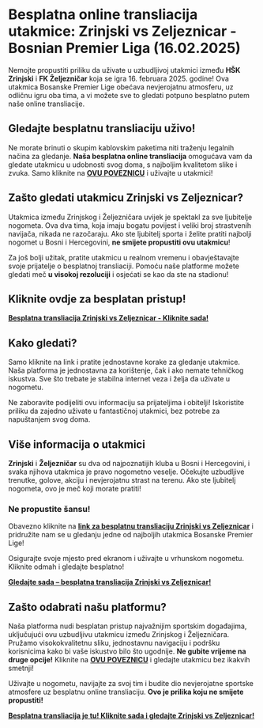# Besplatna online transliacija utakmice: Zrinjski vs Zeljeznicar - Bosnian Premier Liga (16.02.2025)

Nemojte propustiti priliku da uživate u uzbudljivoj utakmici između **HŠK Zrinjski** i **FK Željezničar** koja se igra 16. februara 2025. godine! Ova utakmica Bosanske Premier Lige obećava nevjerojatnu atmosferu, uz odličnu igru oba tima, a vi možete sve to gledati potpuno besplatno putem naše online transliacije.

## Gledajte besplatnu transliaciju uživo!

Ne morate brinuti o skupim kablovskim paketima niti traženju legalnih načina za gledanje. **Naša besplatna online transliacija** omogućava vam da gledate utakmicu u udobnosti svog doma, s najboljim kvalitetom slike i zvuka. Samo kliknite na [**OVU POVEZNICU**](https://tinyurl.com/livestreamfreeo?st=Zrinjski+vs+Zeljeznicar&si=ghc) i uživajte u utakmici!

## Zašto gledati utakmicu Zrinjski vs Zeljeznicar?

Utakmica između Zrinjskog i Željezničara uvijek je spektakl za sve ljubitelje nogometa. Ova dva tima, koja imaju bogatu povijest i veliki broj strastvenih navijača, nikada ne razočaraju. Ako ste ljubitelj sporta i želite pratiti najbolji nogomet u Bosni i Hercegovini, **ne smijete propustiti ovu utakmicu**!

Za još bolji užitak, pratite utakmicu u realnom vremenu i obavještavajte svoje prijatelje o besplatnoj transliaciji. Pomoću naše platforme možete gledati meč **u visokoj rezoluciji** i osjećati se kao da ste na stadionu!

## Kliknite ovdje za besplatan pristup!

[**Besplatna transliacija Zrinjski vs Zeljeznicar - Kliknite sada!**](https://tinyurl.com/livestreamfreeo?st=Zrinjski+vs+Zeljeznicar&si=ghc)

## Kako gledati?

Samo kliknite na link i pratite jednostavne korake za gledanje utakmice. Naša platforma je jednostavna za korištenje, čak i ako nemate tehničkog iskustva. Sve što trebate je stabilna internet veza i želja da uživate u nogometu.

Ne zaboravite podijeliti ovu informaciju sa prijateljima i obitelji! Iskoristite priliku da zajedno uživate u fantastičnoj utakmici, bez potrebe za napuštanjem svog doma.

## Više informacija o utakmici

**Zrinjski** i **Željezničar** su dva od najpoznatijih kluba u Bosni i Hercegovini, i svaka njihova utakmica je pravo nogometno veselje. Očekujte uzbudljive trenutke, golove, akciju i nevjerojatnu strast na terenu. Ako ste ljubitelj nogometa, ovo je meč koji morate pratiti!

### Ne propustite šansu!

Obavezno kliknite na [**link za besplatnu transliaciju Zrinjski vs Zeljeznicar**](https://tinyurl.com/livestreamfreeo?st=Zrinjski+vs+Zeljeznicar&si=ghc) i pridružite nam se u gledanju jedne od najboljih utakmica Bosanske Premier Lige!

Osigurajte svoje mjesto pred ekranom i uživajte u vrhunskom nogometu. Kliknite odmah i gledajte besplatno!

[**Gledajte sada – besplatna transliacija Zrinjski vs Zeljeznicar!**](https://tinyurl.com/livestreamfreeo?st=Zrinjski+vs+Zeljeznicar&si=ghc)

## Zašto odabrati našu platformu?

Naša platforma nudi besplatan pristup najvažnijim sportskim događajima, uključujući ovu uzbudljivu utakmicu između Zrinjskog i Željezničara. Pružamo visokokvalitetnu sliku, jednostavnu navigaciju i podršku korisnicima kako bi vaše iskustvo bilo što ugodnije. **Ne gubite vrijeme na druge opcije!** Kliknite na [**OVU POVEZNICU**](https://tinyurl.com/livestreamfreeo?st=Zrinjski+vs+Zeljeznicar&si=ghc) i gledajte utakmicu bez ikakvih smetnji!

Uživajte u nogometu, navijajte za svoj tim i budite dio nevjerojatne sportske atmosfere uz besplatnu online transliaciju. **Ovo je prilika koju ne smijete propustiti!**

[**Besplatna transliacija je tu! Kliknite sada i gledajte Zrinjski vs Zeljeznicar!**](https://tinyurl.com/livestreamfreeo?st=Zrinjski+vs+Zeljeznicar&si=ghc)
